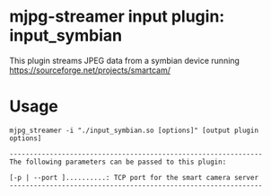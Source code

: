mjpg-streamer input plugin: input_symbian
========================================

This plugin streams JPEG data from a symbian device running 
https://sourceforge.net/projects/smartcam/

Usage
=====

    mjpg_streamer -i "./input_symbian.so [options]" [output plugin options]

```
---------------------------------------------------------------
The following parameters can be passed to this plugin:

[-p | --port ]..........: TCP port for the smart camera server
---------------------------------------------------------------
